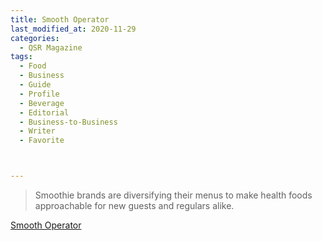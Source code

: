```yaml
---
title: Smooth Operator
last_modified_at: 2020-11-29
categories:
  - QSR Magazine
tags:
  - Food
  - Business
  - Guide
  - Profile
  - Beverage
  - Editorial 
  - Business-to-Business
  - Writer
  - Favorite



---
```


> Smoothie brands are diversifying their menus to make health foods approachable for new guests and regulars alike.

[Smooth Operator](http://www.ourdigitalmags.com/publication/?i=655314&ver=html5&p=21)
